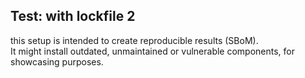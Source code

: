 ## Test: with lockfile 2

this setup is intended to create reproducible results (SBoM).  
It might install outdated, unmaintained or vulnerable components, for showcasing purposes.
